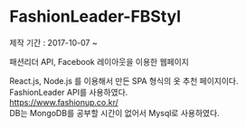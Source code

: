 # FashionLeader-FBStyl
제작 기간 : 2017-10-07 ~

패션리더 API, Facebook 레이아웃을 이용한 웹페이지

React.js, Node.js 를 이용해서 만든 SPA 형식의 옷 추천 페이지이다.<br>
FashionLeader API를 사용하였다.<br>
https://www.fashionup.co.kr/<br>
DB는 MongoDB를 공부할 시간이 없어서 Mysql로 사용하였다.
